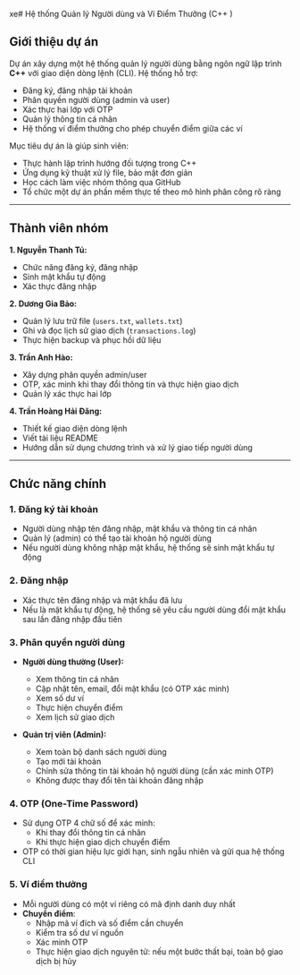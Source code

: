 xe# Hệ thống Quản lý Người dùng và Ví Điểm Thưởng (C++
)

## Giới thiệu dự án
Dự án xây dựng một hệ thống quản lý người dùng bằng ngôn ngữ lập trình **C++** với giao diện dòng lệnh (CLI). Hệ thống hỗ trợ:
- Đăng ký, đăng nhập tài khoản
- Phân quyền người dùng (admin và user)
- Xác thực hai lớp với OTP
- Quản lý thông tin cá nhân
- Hệ thống ví điểm thưởng cho phép chuyển điểm giữa các ví

Mục tiêu dự án là giúp sinh viên:
- Thực hành lập trình hướng đối tượng trong C++
- Ứng dụng kỹ thuật xử lý file, bảo mật đơn giản
- Học cách làm việc nhóm thông qua GitHub
- Tổ chức một dự án phần mềm thực tế theo mô hình phân công rõ ràng

---

## Thành viên nhóm

**1. Nguyễn Thanh Tú:**  
- Chức năng đăng ký, đăng nhập  
- Sinh mật khẩu tự động  
- Xác thực đăng nhập  

**2. Dương Gia Bảo:**  
- Quản lý lưu trữ file (`users.txt`, `wallets.txt`)  
- Ghi và đọc lịch sử giao dịch (`transactions.log`)  
- Thực hiện backup và phục hồi dữ liệu  

**3. Trần Anh Hào:**  
- Xây dựng phân quyền admin/user  
- OTP, xác minh khi thay đổi thông tin và thực hiện giao dịch  
- Quản lý xác thực hai lớp  

**4. Trần Hoàng Hải Đăng:**  
- Thiết kế giao diện dòng lệnh  
- Viết tài liệu README  
- Hướng dẫn sử dụng chương trình và xử lý giao tiếp người dùng

---

## Chức năng chính

### 1. Đăng ký tài khoản
- Người dùng nhập tên đăng nhập, mật khẩu và thông tin cá nhân
- Quản lý (admin) có thể tạo tài khoản hộ người dùng
- Nếu người dùng không nhập mật khẩu, hệ thống sẽ sinh mật khẩu tự động

### 2. Đăng nhập
- Xác thực tên đăng nhập và mật khẩu đã lưu
- Nếu là mật khẩu tự động, hệ thống sẽ yêu cầu người dùng đổi mật khẩu sau lần đăng nhập đầu tiên

### 3. Phân quyền người dùng
- **Người dùng thường (User):**
  - Xem thông tin cá nhân
  - Cập nhật tên, email, đổi mật khẩu (có OTP xác minh)
  - Xem số dư ví
  - Thực hiện chuyển điểm
  - Xem lịch sử giao dịch

- **Quản trị viên (Admin):**
  - Xem toàn bộ danh sách người dùng
  - Tạo mới tài khoản
  - Chỉnh sửa thông tin tài khoản hộ người dùng (cần xác minh OTP)
  - Không được thay đổi tên tài khoản đăng nhập

### 4. OTP (One-Time Password)
- Sử dụng OTP 4 chữ số để xác minh:
  - Khi thay đổi thông tin cá nhân
  - Khi thực hiện giao dịch chuyển điểm
- OTP có thời gian hiệu lực giới hạn, sinh ngẫu nhiên và gửi qua hệ thống CLI

### 5. Ví điểm thưởng
- Mỗi người dùng có một ví riêng có mã định danh duy nhất
- **Chuyển điểm**:
  - Nhập mã ví đích và số điểm cần chuyển
  - Kiểm tra số dư ví nguồn
  - Xác minh OTP
  - Thực hiện giao dịch nguyên tử: nếu một bước thất bại, toàn bộ giao dịch bị hủy
